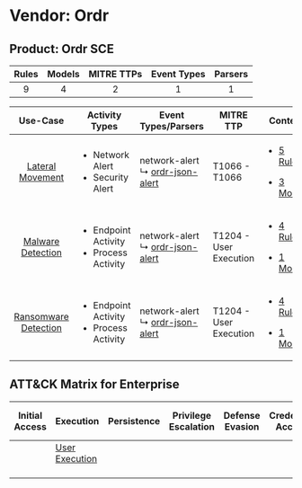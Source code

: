 Vendor: Ordr
============
Product: Ordr SCE
-----------------
| Rules | Models | MITRE TTPs | Event Types | Parsers |
|:-----:|:------:|:----------:|:-----------:|:-------:|
|   9   |   4    |     2      |      1      |    1    |

|                               Use-Case                               | Activity Types                                               | Event Types/Parsers                                                                  | MITRE TTP                  | Content                                                                                                       |
|:--------------------------------------------------------------------:| ------------------------------------------------------------ | ------------------------------------------------------------------------------------ | -------------------------- | ------------------------------------------------------------------------------------------------------------- |
|     [Lateral Movement](../../../UseCases/uc_lateral_movement.md)     | <ul><li>Network Alert</li><li>Security Alert</li></ul>       |  network-alert<br> ↳ [ordr-json-alert](Parsers/parserContent_ordr-json-alert.md)<br> | T1066 - T1066<br>          | [<ul><li>5 Rules</li></ul><ul><li>3 Models</li></ul>](Rules_Models/r_m_ordr_ordr_sce_Lateral_Movement.md)     |
|    [Malware Detection](../../../UseCases/uc_malware_detection.md)    | <ul><li>Endpoint Activity</li><li>Process Activity</li></ul> |  network-alert<br> ↳ [ordr-json-alert](Parsers/parserContent_ordr-json-alert.md)<br> | T1204 - User Execution<br> | [<ul><li>4 Rules</li></ul><ul><li>1 Models</li></ul>](Rules_Models/r_m_ordr_ordr_sce_Malware_Detection.md)    |
| [Ransomware Detection](../../../UseCases/uc_ransomware_detection.md) | <ul><li>Endpoint Activity</li><li>Process Activity</li></ul> |  network-alert<br> ↳ [ordr-json-alert](Parsers/parserContent_ordr-json-alert.md)<br> | T1204 - User Execution<br> | [<ul><li>4 Rules</li></ul><ul><li>1 Models</li></ul>](Rules_Models/r_m_ordr_ordr_sce_Ransomware_Detection.md) |

ATT&CK Matrix for Enterprise
----------------------------
| Initial Access | Execution                                                           | Persistence | Privilege Escalation | Defense Evasion | Credential Access | Discovery | Lateral Movement | Collection | Command and Control | Exfiltration | Impact |
| -------------- | ------------------------------------------------------------------- | ----------- | -------------------- | --------------- | ----------------- | --------- | ---------------- | ---------- | ------------------- | ------------ | ------ |
|                | [User Execution](https://attack.mitre.org/techniques/T1204)<br><br> |             |                      |                 |                   |           |                  |            |                     |              |        |